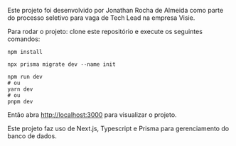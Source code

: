 Este projeto foi desenvolvido por Jonathan Rocha de Almeida como parte do processo seletivo para vaga de Tech Lead na empresa Visie.

Para rodar o projeto: clone este repositório e execute os seguintes comandos:


```
npm install

npx prisma migrate dev --name init

npm run dev
# ou
yarn dev
# ou
pnpm dev
```

Então abra [http://localhost:3000](http://localhost:3000) para visualizar o projeto.

Este projeto faz uso de Next.js, Typescript e Prisma para gerenciamento do banco de dados.